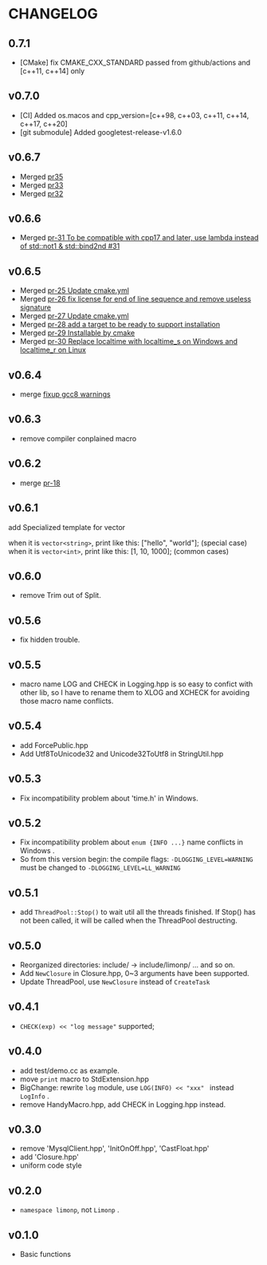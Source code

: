 # CHANGELOG

## 0.7.1

+ [CMake] fix CMAKE_CXX_STANDARD passed from github/actions and [c++11, c++14] only

## v0.7.0

+ [CI] Added os.macos and cpp_version=[c++98, c++03, c++11, c++14, c++17, c++20]
+ [git submodule] Added googletest-release-v1.6.0

## v0.6.7

+ Merged [pr35](https://github.com/yanyiwu/limonp/pull/35)
+ Merged [pr33](https://github.com/yanyiwu/limonp/pull/33)
+ Merged [pr32](https://github.com/yanyiwu/limonp/pull/32)

## v0.6.6

+ Merged [pr-31 To be compatible with cpp17 and later, use lambda instead of std::not1 & std::bind2nd #31](https://github.com/yanyiwu/limonp/pull/31)

## v0.6.5

+ Merged [pr-25 Update cmake.yml](https://github.com/yanyiwu/limonp/pull/25)
+ Merged [pr-26 fix license for end of line sequence and remove useless signature](https://github.com/yanyiwu/limonp/pull/26)
+ Merged [pr-27 Update cmake.yml](https://github.com/yanyiwu/limonp/pull/27)
+ Merged [pr-28 add a target to be ready to support installation](https://github.com/yanyiwu/limonp/pull/28)
+ Merged [pr-29 Installable by cmake](https://github.com/yanyiwu/limonp/pull/29)
+ Merged [pr-30 Replace localtime with localtime_s on Windows and localtime_r on Linux](https://github.com/yanyiwu/limonp/pull/30)

## v0.6.4

+ merge [fixup gcc8 warnings](https://github.com/yanyiwu/gojieba/pull/70)

## v0.6.3

+ remove compiler conplained macro

## v0.6.2

+ merge [pr-18](https://github.com/yanyiwu/limonp/pull/18/files)

## v0.6.1

add Specialized template for vector<string>

when it is `vector<string>`, print like this: ["hello", "world"]; (special case)
when it is `vector<int>`, print like this: [1, 10, 1000]; (common cases)

## v0.6.0

+ remove Trim out of Split.

## v0.5.6

+ fix hidden trouble.

## v0.5.5

+ macro name LOG and CHECK in Logging.hpp is so easy to confict with other lib, so I have to rename them to XLOG and XCHECK for avoiding those macro name conflicts.

## v0.5.4

+ add ForcePublic.hpp
+ Add Utf8ToUnicode32 and Unicode32ToUtf8 in StringUtil.hpp

## v0.5.3

+ Fix incompatibility problem about 'time.h' in Windows.

## v0.5.2

+ Fix incompatibility problem about `enum {INFO ...}` name conflicts in Windows .
+ So from this version begin: the compile flags: `-DLOGGING_LEVEL=WARNING` must be changed to `-DLOGGING_LEVEL=LL_WARNING`

## v0.5.1

+ add `ThreadPool::Stop()` to wait util all the threads finished. 
If Stop() has not been called, it will be called when the ThreadPool destructing.

## v0.5.0

+ Reorganized directories: include/ -> include/limonp/ ... and so on.
+ Add `NewClosure` in Closure.hpp, 0~3 arguments have been supported.
+ Update ThreadPool, use `NewClosure` instead of `CreateTask`

## v0.4.1

+ `CHECK(exp) << "log message"` supported;

## v0.4.0

+ add test/demo.cc as example.
+ move `print` macro to StdExtension.hpp
+ BigChange: rewrite `log` module, use `LOG(INFO) << "xxx" ` instead `LogInfo` .
+ remove HandyMacro.hpp, add CHECK in Logging.hpp instead.

## v0.3.0

+ remove 'MysqlClient.hpp', 'InitOnOff.hpp', 'CastFloat.hpp'
+ add 'Closure.hpp'
+ uniform code style

## v0.2.0

+ `namespace limonp`, not `Limonp` .

## v0.1.0

+ Basic functions
